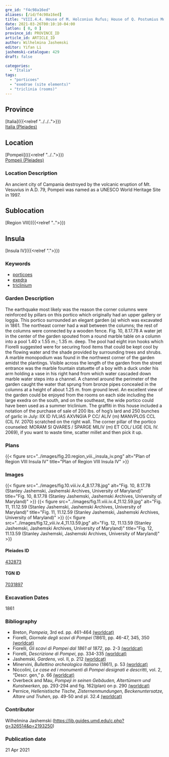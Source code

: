 ```yaml
---
gre_id: "f4c98a16ed"
aliases: [/id/f4c98a16ed]
title: "VIII.4.4. House of M. Holconius Rufus; House of Q. Postumius Modestus and Q. Postumius Proculus"
date: 2021-03-26T00:10:10-04:00
latlon: [ 0, 0 ]
province_id: PROVINCE_ID
article_id: ARTICLE_ID
author: Wilhelmina Jashemski
editor: Yifan Li
jashemski-catalogue: 429
draft: false

categories:
  - "Italia"
tags:
  - "porticoes"
  - "exedrae (site elements)"
  - "triclinia (rooms)"
---
```


## Province
[Italia]({{<relref "../../..">}}) \
[Italia (Pleiades)](https://pleiades.stoa.org/places/1052)

## Location
[Pompeii]({{<relref "../..">}}) \
[Pompeii (Pleiades)](https://pleiades.stoa.org/places/433032)

### Location Description
An ancient city of Campania destroyed by the volcanic eruption of Mt. Vesuvius in A.D. 79, Pompeii was named as a UNESCO World Heritage Site in 1997.

## Sublocation
[Region VIII]({{<relref "..">}})

## Insula
[Insula IV]({{<relref ".">}})

### Keywords
 - [porticoes](http://vocab.getty.edu/page/aat/300004145)
 - [exedra](http://vocab.getty.edu/page/aat/300004014)
 - [triclinium](http://vocab.getty.edu/page/aat/300004359)

### Garden Description
The earthquake most likely was the reason the corner columns were reinforced by pillars on this portico which originally had an upper gallery or loggia. This portico surrounded an elegant garden (a) which was excavated in 1861. The northeast corner had a wall between the columns; the rest of the columns were connected by a wooden fence. Fig. 10, 8.17.78 A water jet in the center of the garden spouted from a round marble table on a column into a pool 1.40 x 1.55 m.; 1.35 m. deep. The pool had eight iron hooks which Fiorelli suggested were for securing food items that could be kept cool by the flowing water and the shade provided by surrounding trees and shrubs. A marble monopodium was found in the northwest corner of the garden amidst the plantings. Visible across the length of the garden from the street entrance was the marble fountain statuette of a boy with a duck under his arm holding a vase in his right hand from which water cascaded down marble water steps into a channel. A channel around the perimeter of the garden caught the water that sprung from bronze pipes concealed in the columns at a height of about 1.25 m. from ground level.  An excellent view of the garden could be enjoyed from the rooms on each side including the large exedra on the south, and on the southeast, the wide portico could have been used as a summer triclinium. The graffiti in this house included a notation of the purchase of sale of 200 lbs. of hog’s lard and 250 bunches of garlic in July: IIX ID IVLIAS AXVNGIA P CC/ ALIV (m) MANVPLOS CCL (CIL IV. 2070) scratched on the right wall.  The corner pillar of the portico counseled: MORAM SI QVARES / SPARGE MILIV (m) ET COL/ LIGE (CIL IV. 2069), if you want to waste time, scatter millet and then pick it up.

### Plans
{{< figure src="../images/fig.20.region_viii._insula_iv.png" alt="Plan of Region VIII Insula IV" title="Plan of Region VIII Insula IV" >}}

### Images
{{< figure src="../images/fig.10.viii.iv.4_8.17.78.jpg" alt="Fig. 10, 8.17.78 (Stanley Jashemski, Jashemski Archives, University of Maryland)" title="Fig. 10, 8.17.78 (Stanley Jashemski, Jashemski Archives, University of Maryland)" >}}
{{< figure src="../images/fig.11.viii.iv.4_11.12.59.jpg" alt="Fig. 11, 11.12.59 (Stanley Jashemski, Jashemski Archives, University of Maryland)" title="Fig. 11, 11.12.59 (Stanley Jashemski, Jashemski Archives, University of Maryland)" >}}
{{< figure src="../images/fig.12_viii.iv.4_11.13.59.jpg" alt="Fig. 12, 11.13.59 (Stanley Jashemski, Jashemski Archives, University of Maryland)" title="Fig. 12, 11.13.59 (Stanley Jashemski, Jashemski Archives, University of Maryland)" >}}


#### Pleiades ID
[432873](https://pleiades.stoa.org/places/538911200)

#### TGN ID
[7031897](http://vocab.getty.edu/page/tgn/2053030)

###  Excavation Dates
1861

### Bibliography
* Breton, *Pompeia*, 3rd ed. pp. 461-464 [(worldcat)](http://www.worldcat.org/oclc/894211341)
* Fiorelli, *Giornale degli scavi di Pompei* (1861), pp. 46-47, 345, 350 [(worldcat)](http://www.worldcat.org/oclc/962518899)
* Fiorelli, *Gli scavi di Pompei dal 1861 al 1872*, pp. 2-3 [(worldcat)](http://www.worldcat.org/oclc/65043382)
* Fiorelli, *Descrizione di Pompei*, pp. 334-335 [(worldcat)](http://www.worldcat.org/oclc/252039996)
* Jashemski, *Gardens*, vol. II, p. 212 [(worldcat)](http://www.worldcat.org/oclc/1113367431)
* Minervini, *Bullettino archeologico italiano* (1861), p. 53 [(worldcat)](http://www.worldcat.org/oclc/759182452)
* Niccolini, *Le case ed i monumenti di Pompei designati e descritti*, vol. 2, “Descr. gen,” p. 66 [(worldcat)](http://www.worldcat.org/oclc/906755593)
* Overbeck and Mau, *Pompeji in seinen Gebäuden, Altertümern und Kunstwerken*, pp. 293-294 and fig. 162(plan) on p. 290 [(worldcat)](http://www.worldcat.org/oclc/1189285747)
* Pernice, *Hellenistische Tische, Zisternenmundungen, Beckenuntersatze, Altare und Truhen*, pp. 49-50 and pl. 32.4 [(worldcat)](http://www.worldcat.org/oclc/680390526)


### Contributor
Wilhelmina Jashemski (https://lib.guides.umd.edu/c.php?g=326514&p=2193250)

### Publication date

21 Apr 2021
